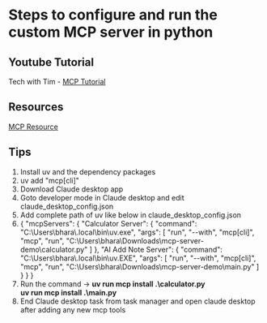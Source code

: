 # Steps to configure and run the custom MCP server in python

## Youtube Tutorial

Tech with Tim - <a href="https://youtu.be/-8k9lGpGQ6g" target="_blank">MCP Tutorial</a>

## Resources

<a href="https://github.com/modelcontextprotocol/python-sdk?tab=readme-ov-file" target="_blank">MCP Resource</a>

## Tips 

1. Install uv and the dependency packages
2. uv add "mcp[cli]"
3. Download Claude desktop app
4. Goto developer mode in Claude desktop and edit claude_desktop_config.json
5. Add complete path of uv like below in claude_desktop_config.json
6. {
  "mcpServers": {
    "Calculator Server": {
      "command": "C:\\Users\\bhara\\.local\\bin\\uv.exe",
      "args": [
        "run",
        "--with",
        "mcp[cli]",
        "mcp",
        "run",
        "C:\\Users\\bhara\\Downloads\\mcp-server-demo\\calculator.py"
      ]
    },
    "AI Add Note Server": {
      "command": "C:\\Users\\bhara\\.local\\bin\\uv.EXE",
      "args": [
        "run",
        "--with",
        "mcp[cli]",
        "mcp",
        "run",
        "C:\\Users\\bhara\\Downloads\\mcp-server-demo\\main.py"
      ]
    }
  }
}
7. Run the command -> <b>uv run mcp install .\calculator.py</b> <br>
                      <b>uv run mcp install .\main.py</b>
8. End Claude desktop task from task manager and open claude desktop after adding any new mcp tools
